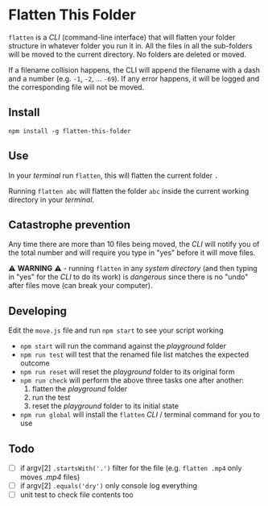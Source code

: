 # Flatten This Folder

`flatten` is a _CLI_ (command-line interface) that will flatten your folder structure in whatever folder you run it in. All the files in all the sub-folders will be moved to the current directory. No folders are deleted or moved.

If a filename collision happens, the CLI will append the filename with a dash and a number (e.g. `-1`, `-2`, ... `-69`). If any error happens, it will be logged and the corresponding file will not be moved.

## Install

`npm install -g flatten-this-folder`

## Use

In your _terminal_ run `flatten`, this will flatten the current folder `.`

Running `flatten abc` will flatten the folder `abc` inside the current working directory in your _terminal_.

## Catastrophe prevention

Any time there are more than 10 files being moved, the _CLI_ will notify you of the total number and will require you type in "yes" before it will move files.

⚠ **WARNING** ⚠ - running `flatten` in any _system directory_ (and then typing in "yes" for the _CLI_ to do its work) is _dangerous_ since there is no "undo" after files move (can break your computer).

## Developing

Edit the `move.js` file and run `npm start` to see your script working

- `npm start` will run the command against the _playground_ folder
- `npm run test` will test that the renamed file list matches the expected outcome
- `npm run reset` will reset the _playground_ folder to its original form
- `npm run check` will perform the above three tasks one after another:
  1. flatten the _playground_ folder
  2. run the test
  3. reset the _playground_ folder to its initial state
- `npm run global` will install the `flatten` _CLI_ / terminal command for you to use

## Todo

- [ ] if argv[2] `.startsWith('.')` filter for the file (e.g. `flatten .mp4` only moves _.mp4_ files)
- [ ] if argv[2] `.equals('dry')` only console log everything
- [ ] unit test to check file contents too
